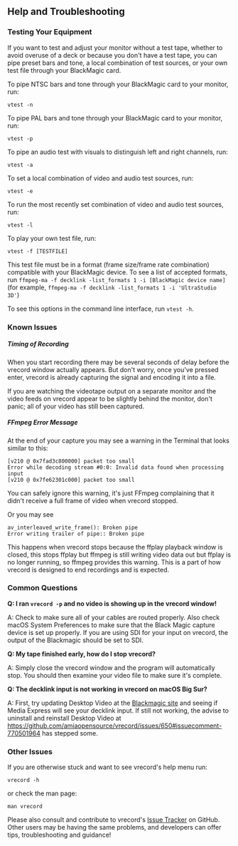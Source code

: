 ## Help and Troubleshooting

### Testing Your Equipment

If you want to test and adjust your monitor without a test tape, whether to avoid overuse of a deck or because you don't have a test tape, you can pipe preset bars and tone, a local combination of test sources, or your own test file through your BlackMagic card.

To pipe NTSC bars and tone through your BlackMagic card to your monitor, run:
```
vtest -n
```

To pipe PAL bars and tone through your BlackMagic card to your monitor, run:
```
vtest -p
```

To pipe an audio test with visuals to distinguish left and right channels, run:
```
vtest -a
```

To set a local combination of video and audio test sources, run:
```
vtest -e
```

To run the most recently set combination of video and audio test sources, run:
```
vtest -l
```

To play your own test file, run:
```
vtest -f [TESTFILE]
```
This test file must be in a format (frame size/frame rate combination) compatible with your BlackMagic device. To see a list of accepted formats, run `ffmpeg-ma -f decklink -list_formats 1 -i [BlackMagic device name]` (for example, `ffmpeg-ma -f decklink -list_formats 1 -i 'UltraStudio 3D'`)

To see this options in the command line interface, run `vtest -h`.

### Known Issues

##### Timing of Recording
When you start recording there may be several seconds of delay before the vrecord window actually appears. But don't worry, once you've pressed enter, vrecord is already capturing the signal and encoding it into a file. 

If you are watching the videotape output on a separate monitor and the video feeds on vrecord appear to be slightly behind the monitor, don't panic; all of your video has still been captured. 

##### FFmpeg Error Message

At the end of your capture you may see a warning in the Terminal that looks similar to this:

```
[v210 @ 0x7fad3c800000] packet too small
Error while decoding stream #0:0: Invalid data found when processing input
[v210 @ 0x7fe62301c000] packet too small
```

You can safely ignore this warning, it's just FFmpeg complaining that it didn't receive a full frame of video when vrecord stopped.

Or you may see

```
av_interleaved_write_frame(): Broken pipe
Error writing trailer of pipe:: Broken pipe
```

This happens when vrecord stops because the ffplay playback window is closed, this stops ffplay but ffmpeg is still writing video data out but ffplay is no longer running, so ffmpeg provides this warning. This is a part of how vrecord is designed to end recordings and is expected.

### Common Questions

**Q: I ran `vrecord -p` and no video is showing up in the vrecord window!**

A: Check to make sure all of your cables are routed properly. Also check macOS System Preferences to make sure that the Black Magic capture device is set up properly. If you are using SDI for your input on vrecord, the output of the Blackmagic should be set to SDI.

**Q: My tape finished early, how do I stop vrecord?**

A: Simply close the vrecord window and the program will automatically stop. You should then examine your video file to make sure it's complete.

**Q: The decklink input is not working in vrecord on macOS Big Sur?**

A: First, try updating Desktop Video at the [Blackmagic site](https://www.blackmagicdesign.com/support/) and seeing if Media Express will see your decklink input. If still not working, the advise to uninstall and reinstall Desktop Video at https://github.com/amiaopensource/vrecord/issues/650#issuecomment-770501964 has stepped some.

### Other Issues

If you are otherwise stuck and want to see vrecord's help menu run:
```
vrecord -h
```
or check the man page:
```
man vrecord
```

Please also consult and contribute to vrecord's [Issue Tracker](https://github.com/amiaopensource/vrecord/issues) on GitHub. Other users may be having the same problems, and developers can offer tips, troubleshooting and guidance!

